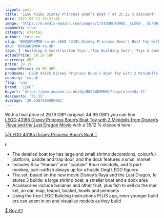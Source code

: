 ```yaml
---
layout: post
title: 'LEGO 43185 Disney Princess Boun’s Boat T at 35.12 % discount'
date: 2021-06-11 19:21:46
image: 'https://m.media-amazon.com/images/I/51OQhnXb9QS._SL500_._SL400_.jpg'
comments: true
category: ofertas
author: 'tole.es'
slug: 'B082WD9MKW-co.uk LEGO 43185 Disney Princess Boun’s Boat Toy with 2...'
sku: 'B082WD9MKW-co.uk'
tags: [ 'Building & Construction Toys','Toy Building Sets','Toys & Games','Toys Store','lego', ]
actualPrice: 29.19 GBP
currency: GBP
price: 29.19
comparePrice: 44.99 GBP
prodname: 'LEGO 43185 Disney Princess Boun’s Boat Toy with 2 Minidolls from Disney’s Raya and the Last Dragon Movie'
country: 'co.uk'
flag: '🇬🇧'
brand: 'LEGO'
buyurl: 'https://www.amazon.co.uk/dp/B082WD9MKW/?tag=tolees0a-21'
descuento: '35.12'
average: '29.5387500000001'
---
```


With a final price of 29.19 GBP (original: 44.99 GBP) you can find [LEGO 43185 Disney Princess Boun’s Boat Toy with 2 Minidolls from Disney’s Raya and the Last Dragon Movie](https://www.amazon.co.uk/dp/B082WD9MKW/?tag=tolees0a-21) with a  35.12 % discount here:

[![LEGO 43185 Disney Princess Boun’s Boat T](https://m.media-amazon.com/images/I/51OQhnXb9QS._SL500_._SL400_.jpg)](https://www.amazon.co.uk/dp/B082WD9MKW/?tag=tolees0a-21)

ℹ️:

- The detailed boat toy has large and small shrimp decorations, colourful platform, paddle and trap door, and the dock features a small market
- Includes Sisu "Human" and "captain" Boun minidolls, and 3 part-monkey, part-catfish always up for a hustle Ongi LEGO figures
- The set, based on the new movie Disney’s Raya and the Last Dragon, features 3 builds: a large shrimp boat, a smaller boat and a dock area
- Accessories include bananas and other fruit, plus fish to sell on the market, an oar, map, teapot, bucket, bowls and pennants
- Using the free LEGO Building Instructions PLUS app, even younger builders can zoom in on and visualise models as they build

[🛒 Buy it!!](https://www.amazon.co.uk/dp/B082WD9MKW/?tag=tolees0a-21)
